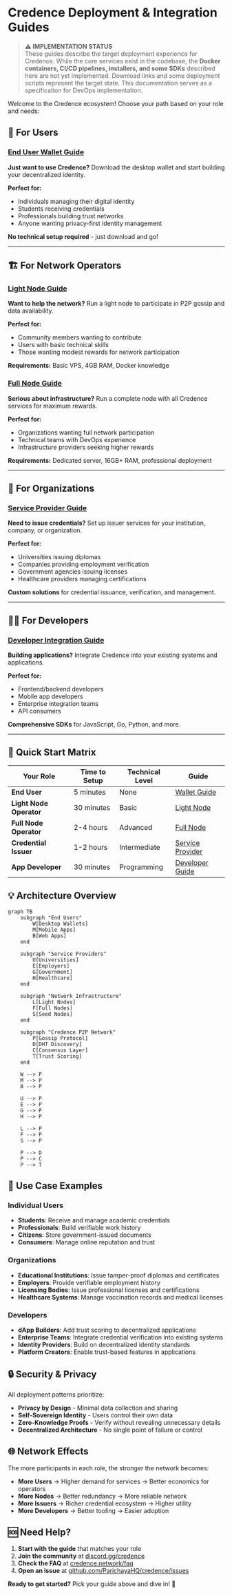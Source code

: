 # Credence Deployment & Integration Guides

> **⚠️ IMPLEMENTATION STATUS**  
> These guides describe the target deployment experience for Credence. While the core services exist in the codebase, the **Docker containers, CI/CD pipelines, installers, and some SDKs** described here are not yet implemented. Download links and some deployment scripts represent the target state. This documentation serves as a specification for DevOps implementation.

Welcome to the Credence ecosystem! Choose your path based on your role and needs:

## 🔧 For Users

### [End User Wallet Guide](./end-user-wallet.md)
**Just want to use Credence?** Download the desktop wallet and start building your decentralized identity.

**Perfect for:**
- Individuals managing their digital identity
- Students receiving credentials
- Professionals building trust networks
- Anyone wanting privacy-first identity management

**No technical setup required** - just download and go!

---

## 🏗️ For Network Operators

### [Light Node Guide](./light-node.md)
**Want to help the network?** Run a light node to participate in P2P gossip and data availability.

**Perfect for:**
- Community members wanting to contribute
- Users with basic technical skills
- Those wanting modest rewards for network participation

**Requirements:** Basic VPS, 4GB RAM, Docker knowledge

### [Full Node Guide](./full-node.md)
**Serious about infrastructure?** Run a complete node with all Credence services for maximum rewards.

**Perfect for:**
- Organizations wanting full network participation
- Technical teams with DevOps experience
- Infrastructure providers seeking higher rewards

**Requirements:** Dedicated server, 16GB+ RAM, professional deployment

---

## 🏢 For Organizations

### [Service Provider Guide](./service-provider.md)
**Need to issue credentials?** Set up issuer services for your institution, company, or organization.

**Perfect for:**
- Universities issuing diplomas
- Companies providing employment verification
- Government agencies issuing licenses
- Healthcare providers managing certifications

**Custom solutions** for credential issuance, verification, and management.

---

## 👩‍💻 For Developers

### [Developer Integration Guide](./developer.md)
**Building applications?** Integrate Credence into your existing systems and applications.

**Perfect for:**
- Frontend/backend developers
- Mobile app developers
- Enterprise integration teams
- API consumers

**Comprehensive SDKs** for JavaScript, Go, Python, and more.

---

## 🚀 Quick Start Matrix

| Your Role | Time to Setup | Technical Level | Guide |
|-----------|---------------|----------------|--------|
| **End User** | 5 minutes | None | [Wallet Guide](./end-user-wallet.md) |
| **Light Node Operator** | 30 minutes | Basic | [Light Node](./light-node.md) |
| **Full Node Operator** | 2-4 hours | Advanced | [Full Node](./full-node.md) |
| **Credential Issuer** | 1-2 hours | Intermediate | [Service Provider](./service-provider.md) |
| **App Developer** | 30 minutes | Programming | [Developer Guide](./developer.md) |

## 💡 Architecture Overview

```mermaid
graph TB
    subgraph "End Users"
        W[Desktop Wallets]
        M[Mobile Apps]
        B[Web Apps]
    end
    
    subgraph "Service Providers"  
        U[Universities]
        E[Employers]
        G[Government]
        H[Healthcare]
    end
    
    subgraph "Network Infrastructure"
        L[Light Nodes]
        F[Full Nodes]
        S[Seed Nodes]
    end
    
    subgraph "Credence P2P Network"
        P[Gossip Protocol]
        D[DHT Discovery] 
        C[Consensus Layer]
        T[Trust Scoring]
    end
    
    W --> P
    M --> P
    B --> P
    
    U --> P
    E --> P
    G --> P
    H --> P
    
    L --> P
    F --> P
    S --> P
    
    P --> D
    P --> C
    P --> T
```

## 🎯 Use Case Examples

### Individual Users
- **Students**: Receive and manage academic credentials
- **Professionals**: Build verifiable work history
- **Citizens**: Store government-issued documents
- **Consumers**: Manage online reputation and trust

### Organizations
- **Educational Institutions**: Issue tamper-proof diplomas and certificates
- **Employers**: Provide verifiable employment history
- **Licensing Bodies**: Issue professional licenses and certifications
- **Healthcare Systems**: Manage vaccination records and medical licenses

### Developers
- **dApp Builders**: Add trust scoring to decentralized applications
- **Enterprise Teams**: Integrate credential verification into existing systems
- **Identity Providers**: Build on decentralized identity standards
- **Platform Creators**: Enable trust-based features in applications

## 🔒 Security & Privacy

All deployment patterns prioritize:
- **Privacy by Design** - Minimal data collection and sharing
- **Self-Sovereign Identity** - Users control their own data
- **Zero-Knowledge Proofs** - Verify without revealing unnecessary details
- **Decentralized Architecture** - No single point of failure or control

## 🌐 Network Effects

The more participants in each role, the stronger the network becomes:

- **More Users** → Higher demand for services → Better economics for operators
- **More Nodes** → Better redundancy → More reliable network
- **More Issuers** → Richer credential ecosystem → Higher utility
- **More Developers** → Better tooling → Easier adoption

## 🆘 Need Help?

1. **Start with the guide** that matches your role
2. **Join the community** at [discord.gg/credence](https://discord.gg/credence)
3. **Check the FAQ** at [credence.network/faq](https://credence.network/faq)
4. **Open an issue** at [github.com/ParichayaHQ/credence/issues](https://github.com/ParichayaHQ/credence/issues)

**Ready to get started?** Pick your guide above and dive in! 🌊